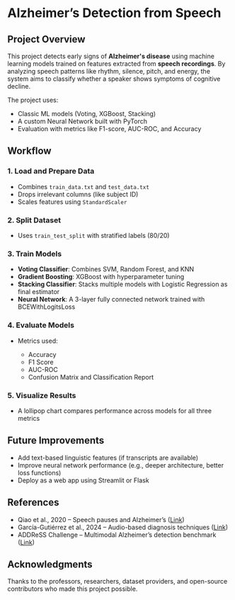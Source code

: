 # Alzheimer’s Detection from Speech

## Project Overview

This project detects early signs of **Alzheimer's disease** using machine learning models trained on features extracted from **speech recordings**. By analyzing speech patterns like rhythm, silence, pitch, and energy, the system aims to classify whether a speaker shows symptoms of cognitive decline.

The project uses:

* Classic ML models (Voting, XGBoost, Stacking)
* A custom Neural Network built with PyTorch
* Evaluation with metrics like F1-score, AUC-ROC, and Accuracy

## Workflow

### 1. Load and Prepare Data

* Combines `train_data.txt` and `test_data.txt`
* Drops irrelevant columns (like subject ID)
* Scales features using `StandardScaler`

### 2. Split Dataset

* Uses `train_test_split` with stratified labels (80/20)

### 3. Train Models

* **Voting Classifier**: Combines SVM, Random Forest, and KNN
* **Gradient Boosting**: XGBoost with hyperparameter tuning
* **Stacking Classifier**: Stacks multiple models with Logistic Regression as final estimator
* **Neural Network**: A 3-layer fully connected network trained with BCEWithLogitsLoss

### 4. Evaluate Models

* Metrics used:

  * Accuracy
  * F1 Score
  * AUC-ROC
  * Confusion Matrix and Classification Report

### 5. Visualize Results

* A lollipop chart compares performance across models for all three metrics


## Future Improvements

* Add text-based linguistic features (if transcripts are available)
* Improve neural network performance (e.g., deeper architecture, better loss functions)
* Deploy as a web app using Streamlit or Flask

## References

* Qiao et al., 2020 – Speech pauses and Alzheimer’s ([Link](https://pubmed.ncbi.nlm.nih.gov/32250297/))
* García-Gutiérrez et al., 2024 – Audio-based diagnosis techniques ([Link](https://pubmed.ncbi.nlm.nih.gov/38308366/))
* ADDReSS Challenge – Multimodal Alzheimer’s detection benchmark ([Link](https://arxiv.org/abs/2008.04617))

## Acknowledgments

Thanks to the professors, researchers, dataset providers, and open-source contributors who made this project possible.

